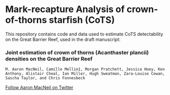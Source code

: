 Mark-recapture Analysis of crown-of-thorns starfish (CoTS)
================

This repository contains code and data used to estimate CoTS detectability on the Great Barrier Reef, used in the draft manuscript:

### Joint estimation of crown of thorns (Acanthaster plancii) densities on the Great Barrier Reef
	M. Aaron MacNeil, Camille Mellin1, Morgan Pratchett, Jessica Hoey, Ken Anthony, Alistair Cheal, Ian Miller, Hugh Sweatman, Zara-Louise Cowan, Sascha Taylor, and Chris Fonnesbeck

[Follow Aaron MacNeil on Twitter](https://twitter.com/ma_macneil)

